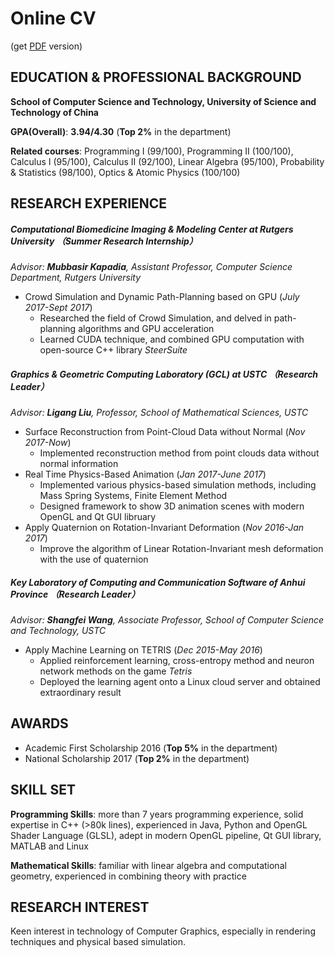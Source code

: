 # Online CV

(get [PDF]() version)

## EDUCATION & PROFESSIONAL BACKGROUND

**School of Computer Science and Technology, University of Science and Technology of China**

**GPA(Overall)**: **3.94/4.30** (**Top 2%** in the department)

**Related courses**: Programming I (99/100), Programming II (100/100), Calculus I (95/100), Calculus II (92/100),
Linear Algebra (95/100), Probability & Statistics (98/100), Optics & Atomic Physics (100/100)

## RESEARCH  EXPERIENCE

##### **Computational Biomedicine Imaging & Modeling Center at Rutgers University** （Summer Research Internship）

*Advisor: **Mubbasir Kapadia**, Assistant Professor, Computer Science Department, Rutgers University*

* Crowd Simulation and Dynamic Path-Planning based on GPU (*July 2017-Sept 2017*)
  * Researched the field of Crowd Simulation, and delved in path-planning algorithms and GPU acceleration
  * Learned CUDA technique, and combined GPU computation with open-source C++ library *SteerSuite*

##### **Graphics & Geometric Computing Laboratory (GCL) at USTC** （Research Leader）

*Advisor: **Ligang Liu**, Professor, School of Mathematical Sciences, USTC*

* Surface Reconstruction from Point-Cloud Data without Normal (*Nov 2017-Now*)
  * Implemented reconstruction method from point clouds data without normal information
* Real Time Physics-Based Animation (*Jan 2017-June 2017*)
  * Implemented various physics-based simulation methods, including Mass Spring Systems, Finite Element Method
  * Designed framework to show 3D animation scenes with modern OpenGL and Qt GUI libruary
* Apply Quaternion on Rotation-Invariant Deformation  (*Nov 2016-Jan 2017*)
  * Improve the algorithm of Linear Rotation-Invariant mesh deformation with the use of quaternion

##### **Key Laboratory of Computing and Communication Software of Anhui Province** （Research Leader）

*Advisor: **Shangfei Wang**, Associate Professor, School of Computer Science and Technology, USTC*

* Apply Machine Learning on TETRIS (*Dec 2015-May 2016*)
  * Applied reinforcement learning, cross-entropy method and neuron network methods on the game *Tetris*
  * Deployed the learning agent onto a Linux cloud server and obtained extraordinary result

##  AWARDS

* Academic First Scholarship 2016 (**Top 5%** in the department)
* National Scholarship 2017 (**Top 2%** in the department)

## SKILL SET

**Programming Skills**: more than 7 years programming experience, solid expertise in C++ (>80k lines), experienced in Java, Python and OpenGL Shader Language (GLSL), adept in modern OpenGL pipeline, Qt GUI library, MATLAB and Linux

**Mathematical Skills**: familiar with linear algebra and computational geometry, experienced in combining theory with practice

## RESEARCH INTEREST

Keen interest in technology of Computer Graphics, especially in rendering techniques and physical based simulation.